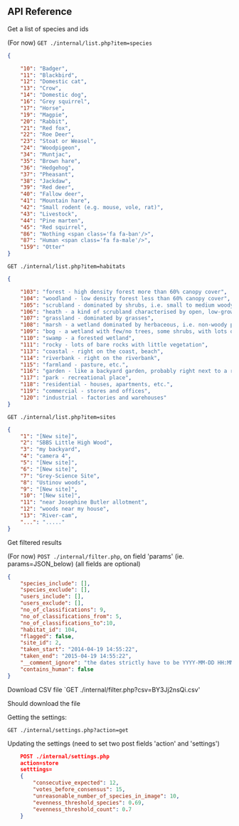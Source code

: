 API Reference
--------------

Get a list of species and ids

(For now) 
`GET ./internal/list.php?item=species`

```JSON
{

    "10": "Badger",
    "11": "Blackbird",
    "12": "Domestic cat",
    "13": "Crow",
    "14": "Domestic dog",
    "16": "Grey squirrel",
    "17": "Horse",
    "19": "Magpie",
    "20": "Rabbit",
    "21": "Red fox",
    "22": "Roe Deer",
    "23": "Stoat or Weasel",
    "24": "Woodpigeon",
    "34": "Muntjac",
    "35": "Brown hare",
    "36": "Hedgehog",
    "37": "Pheasant",
    "38": "Jackdaw",
    "39": "Red deer",
    "40": "Fallow deer",
    "41": "Mountain hare",
    "42": "Small rodent (e.g. mouse, vole, rat)",
    "43": "Livestock",
    "44": "Pine marten",
    "45": "Red squirrel",
    "86": "Nothing <span class='fa fa-ban'/>",
    "87": "Human <span class='fa fa-male'/>",
    "159": "Otter"
}
```

`GET ./internal/list.php?item=habitats`

```JSON
{

    "103": "forest - high density forest more than 60% canopy cover",
    "104": "woodland - low density forest less than 60% canopy cover",
    "105": "scrubland - dominated by shrubs, i.e. small to medium woody plants less than 8 m high",
    "106": "heath - a kind of scrubland characterised by open, low-growing woody plants less than 2 m high",
    "107": "grassland - dominated by grasses",
    "108": "marsh - a wetland dominated by herbaceous, i.e. non-woody plants",
    "109": "bog - a wetland with few/no trees, some shrubs, with lots of peat accumulation",
    "110": "swamp - a forested wetland",
    "111": "rocky - lots of bare rocks with little vegetation",
    "113": "coastal - right on the coast, beach",
    "114": "riverbank - right on the riverbank",
    "115": "farmland - pasture, etc.",
    "116": "garden - like a backyard garden, probably right next to a residence",
    "117": "park - recreational place",
    "118": "residential - houses, apartments, etc.",
    "119": "commercial - stores and offices",
    "120": "industrial - factories and warehouses"
}
```

`GET ./internal/list.php?item=sites`

```JSON
{
    "1": "[New site]",
    "2": "SBBS Little High Wood",
    "3": "my backyard",
    "4": "camera 4",
    "5": "[New site]",
    "6": "[New site]",
    "7": "Grey-Science Site",
    "8": "Ustinov woods",
    "9": "[New site]",
    "10": "[New site]",
    "11": "near Josephine Butler allotment",
    "12": "woods near my house",
    "13": "River-cam",
    "...": "....."
}
```


Get filtered results

(For now) `POST ./internal/filter.php`, on field 'params' (ie. params=JSON_below)
(all fields are optional)
```JSON
{
    "species_include": [],
    "species_exclude": [],
    "users_include": [],
    "users_exclude": [],
    "no_of_classifications": 9,
    "no_of_classifications_from": 5,
    "no_of_classifications_to":10,
    "habitat_id": 104,
    "flagged": false,
    "site_id": 2,
    "taken_start": "2014-04-19 14:55:22",
    "taken_end": "2015-04-19 14:55:22",
    "__comment_ignore": "the dates strictly have to be YYYY-MM-DD HH:MM:SS",
    "contains_human": false
}
```

Download CSV file
`GET ./internal/filter.php?csv=BY3Jj2nsQi.csv'

Should download the file

Getting the settings:

`GET ./internal/settings.php?action=get`

Updating the settings (need to set two post fields 'action' and 'settings')

```JSON
    POST ./internal/settings.php
    action=store
    setttings= 
    {
    	"consecutive_expected": 12,
    	"votes_before_consensus": 15,
    	"unreasonable_number_of_species_in_image": 10,
    	"evenness_threshold_species": 0.69,
    	"evenness_threshold_count": 0.7
    }
```

